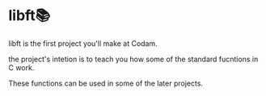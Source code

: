 # libft:books:
libft is the first project you'll make at Codam.

the project's intetion is to teach you how some of the standard fucntions in C work.

These functions can be used in some of the later projects.
